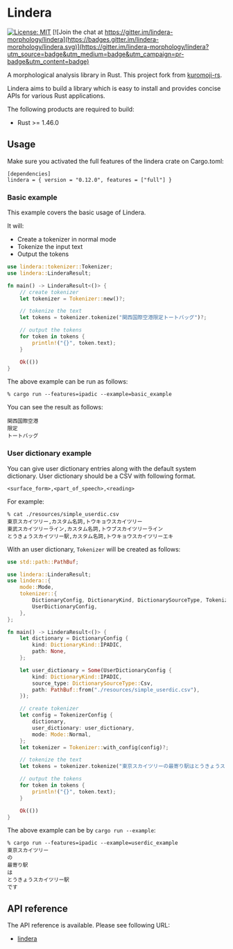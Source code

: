 # Lindera

[![License: MIT](https://img.shields.io/badge/License-MIT-yellow.svg)](https://opensource.org/licenses/MIT) [![Join the chat at https://gitter.im/lindera-morphology/lindera](https://badges.gitter.im/lindera-morphology/lindera.svg)](https://gitter.im/lindera-morphology/lindera?utm_source=badge&utm_medium=badge&utm_campaign=pr-badge&utm_content=badge)

A morphological analysis library in Rust. This project fork from [kuromoji-rs](https://github.com/fulmicoton/kuromoji-rs).

Lindera aims to build a library which is easy to install and provides concise APIs for various Rust applications.

The following products are required to build:

- Rust >= 1.46.0


## Usage

Make sure you activated the full features of the lindera crate on Cargo.toml:

```
[dependencies]
lindera = { version = "0.12.0", features = ["full"] }
```

### Basic example

This example covers the basic usage of Lindera.

It will:
- Create a tokenizer in normal mode
- Tokenize the input text
- Output the tokens

```rust
use lindera::tokenizer::Tokenizer;
use lindera::LinderaResult;

fn main() -> LinderaResult<()> {
    // create tokenizer
    let tokenizer = Tokenizer::new()?;

    // tokenize the text
    let tokens = tokenizer.tokenize("関西国際空港限定トートバッグ")?;

    // output the tokens
    for token in tokens {
        println!("{}", token.text);
    }

    Ok(())
}
```

The above example can be run as follows:

```shell script
% cargo run --features=ipadic --example=basic_example
```

You can see the result as follows:
```text
関西国際空港
限定
トートバッグ
```

### User dictionary example

You can give user dictionary entries along with the default system dictionary. User dictionary should be a CSV with following format.

```
<surface_form>,<part_of_speech>,<reading>
```

For example:
```shell
% cat ./resources/simple_userdic.csv
東京スカイツリー,カスタム名詞,トウキョウスカイツリー
東武スカイツリーライン,カスタム名詞,トウブスカイツリーライン
とうきょうスカイツリー駅,カスタム名詞,トウキョウスカイツリーエキ
```

With an user dictionary, `Tokenizer` will be created as follows:
```rust
use std::path::PathBuf;

use lindera::LinderaResult;
use lindera::{
    mode::Mode,
    tokenizer::{
        DictionaryConfig, DictionaryKind, DictionarySourceType, Tokenizer, TokenizerConfig,
        UserDictionaryConfig,
    },
};

fn main() -> LinderaResult<()> {
    let dictionary = DictionaryConfig {
        kind: DictionaryKind::IPADIC,
        path: None,
    };

    let user_dictionary = Some(UserDictionaryConfig {
        kind: DictionaryKind::IPADIC,
        source_type: DictionarySourceType::Csv,
        path: PathBuf::from("./resources/simple_userdic.csv"),
    });

    // create tokenizer
    let config = TokenizerConfig {
        dictionary,
        user_dictionary: user_dictionary,
        mode: Mode::Normal,
    };
    let tokenizer = Tokenizer::with_config(config)?;

    // tokenize the text
    let tokens = tokenizer.tokenize("東京スカイツリーの最寄り駅はとうきょうスカイツリー駅です")?;

    // output the tokens
    for token in tokens {
        println!("{}", token.text);
    }

    Ok(())
}
```

The above example can be by `cargo run --example`:
```shell
% cargo run --features=ipadic --example=userdic_example
東京スカイツリー
の
最寄り駅
は
とうきょうスカイツリー駅
です
```

## API reference

The API reference is available. Please see following URL:
- <a href="https://docs.rs/lindera" target="_blank">lindera</a>
